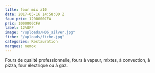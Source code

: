 ```yaml
---
title: four mix a10
date: 2017-05-16 14:58:00 Z
faux prix: 1200000CFA
prix: 1000000CFA
label: 12%OFF
image: "/uploads/HD6_silver.jpg"
fiche: "/uploads/fiche.jpg"
categories: Restauration
marques: nemox
---
```


Fours de qualité professionnelle, fours à vapeur, mixtes, à convection, à pizza, four électrique ou à gaz.
